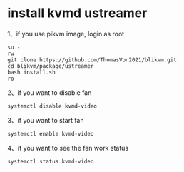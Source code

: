 # install kvmd ustreamer

1、if you use pikvm image, login as root
```
su -
rw
git clone https://github.com/ThomasVon2021/blikvm.git
cd blikvm/package/ustreamer
bash install.sh
ro
```

2、if you want to disable fan
```
systemctl disable kvmd-video
```

3、if you want to start fan
```
systemctl enable kvmd-video
```

4、if you want to see the fan work status
```
systemctl status kvmd-video
```